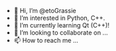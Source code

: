 - 👋 Hi, I’m @etoGrassie
- 👀 I’m interested in Python, C++. 
- 🌱 I’m currently learning Qt (C++)! 
- 💞️ I’m looking to collaborate on ...
- 📫 How to reach me ...

<!---
etoGrassie/etoGrassie is a ✨ special ✨ repository because its `README.md` (this file) appears on your GitHub profile.
You can click the Preview link to take a look at your changes.
--->

